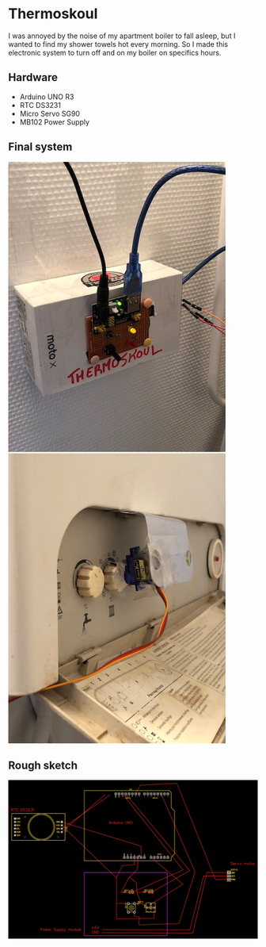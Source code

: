 # Thermoskoul

I was annoyed by the noise of my apartment boiler to fall asleep, but I wanted
to find my shower towels hot every morning. So I made this electronic system to
turn off and on my boiler on specifics hours.

## Hardware

- Arduino UNO R3
- RTC DS3231
- Micro Servo SG90
- MB102 Power Supply

## Final system

![Electronic system in a box on the wall](fixtures/picture1.jpg) ![Servo motor on boiler control potentiometer](fixtures/picture2.jpg)

## Rough sketch

![Electronic system schema](fixtures/schema.png)
